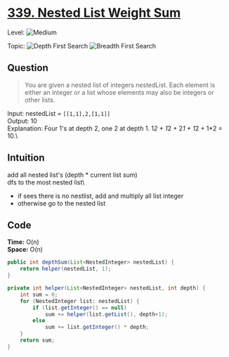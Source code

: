 # [339. Nested List Weight Sum](https://leetcode.com/problems/nested-list-weight-sum/)

Level: ![Medium](https://img.shields.io/badge/-Medium-ff8000)

Topic: ![Depth First Search](https://img.shields.io/badge/-Depth_First_Search-47d147) ![Breadth First Search](https://img.shields.io/badge/-Breadth_First_Search-33cc33)

## Question

> You are given a nested list of integers nestedList. Each element is either an integer or a list whose elements may also be integers or other lists.

Input: nestedList = `[[1,1],2,[1,1]]` \
Output: 10\
Explanation: Four 1's at depth 2, one 2 at depth 1. 1*2 + 1*2 + 2*1 + 1*2 + 1\*2 = 10.\

## Intuition

add all nested list's (depth \* current list sum) \
dfs to the most nested list\

- if sees there is no nestlist, add and multiply all list integer
- otherwise go to the nested list

## Code

**Time:** O(n)\
**Space:** O(n)

```java
public int depthSum(List<NestedInteger> nestedList) {
    return helper(nestedList, 1);
}

private int helper(List<NestedInteger> nestedList, int depth) {
    int sum = 0;
    for (NestedInteger list: nestedList) {
        if (list.getInteger() == null)
            sum += helper(list.getList(), depth+1);
        else
            sum += list.getInteger() * depth;
    }
    return sum;
}
```
